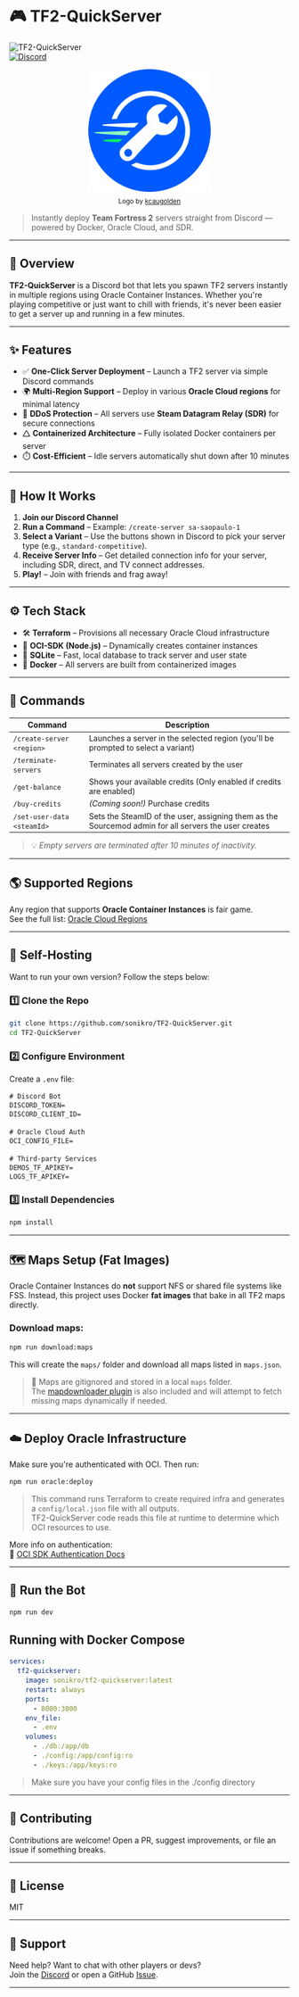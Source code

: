 # 🎮 TF2-QuickServer

![TF2-QuickServer](https://img.shields.io/badge/TF2-QuickServer-blue?style=for-the-badge&logo=steam)  
[![Discord](https://img.shields.io/discord/1359667090092458055?label=Join%20Our%20Discord&logo=discord&style=for-the-badge)](https://discord.gg/HfDgMj73cW)

<!-- Logo -->
<p align="center">
  <img src="assets/logo.png" alt="TF2-QuickServer Logo" width="220" />
  <br/>
  <sub>Logo by <a href="https://www.instagram.com/thecleandesign/">kcaugolden</a></sub>
</p>


> Instantly deploy **Team Fortress 2** servers straight from Discord — powered by Docker, Oracle Cloud, and SDR.



---

## 🚀 Overview

**TF2-QuickServer** is a Discord bot that lets you spawn TF2 servers instantly in multiple regions using Oracle Container Instances. Whether you're playing competitive or just want to chill with friends, it's never been easier to get a server up and running in a few minutes.

---

## ✨ Features

- ✅ **One-Click Server Deployment** – Launch a TF2 server via simple Discord commands  
- 🌍 **Multi-Region Support** – Deploy in various **Oracle Cloud regions** for minimal latency  
- 🔐 **DDoS Protection** – All servers use **Steam Datagram Relay (SDR)** for secure connections  
- 🛆 **Containerized Architecture** – Fully isolated Docker containers per server  
- ⏱️ **Cost-Efficient** – Idle servers automatically shut down after 10 minutes

---

## 🧐 How It Works

1. **Join our Discord Channel**
2. **Run a Command** – Example: `/create-server sa-saopaulo-1`
3. **Select a Variant** – Use the buttons shown in Discord to pick your server type (e.g., `standard-competitive`).
4. **Receive Server Info** – Get detailed connection info for your server, including SDR, direct, and TV connect addresses.
5. **Play!** – Join with friends and frag away!

---

## ⚙️ Tech Stack

- 🛠️ **Terraform** – Provisions all necessary Oracle Cloud infrastructure  
- 🧪 **OCI-SDK (Node.js)** – Dynamically creates container instances  
- 📂 **SQLite** – Fast, local database to track server and user state  
- 🐳 **Docker** – All servers are built from containerized images  

---

## 📘 Commands

| Command | Description |
|--------|-------------|
| `/create-server <region>` | Launches a server in the selected region (you'll be prompted to select a variant) |
| `/terminate-servers` | Terminates all servers created by the user |
| `/get-balance` | Shows your available credits (Only enabled if credits are enabled) |
| `/buy-credits` | *(Coming soon!)* Purchase credits |
| `/set-user-data <steamId>` | Sets the SteamID of the user, assigning them as the Sourcemod admin for all servers the user creates |

> 💡 *Empty servers are terminated after 10 minutes of inactivity.*

---

## 🌎 Supported Regions

Any region that supports **Oracle Container Instances** is fair game.  
See the full list: [Oracle Cloud Regions](https://www.oracle.com/cloud/public-cloud-regions/)

---

## 🔧 Self-Hosting

Want to run your own version? Follow the steps below:

### 1️⃣ Clone the Repo

```bash
git clone https://github.com/sonikro/TF2-QuickServer.git
cd TF2-QuickServer
```

### 2️⃣ Configure Environment

Create a `.env` file:

```env
# Discord Bot
DISCORD_TOKEN=
DISCORD_CLIENT_ID=

# Oracle Cloud Auth
OCI_CONFIG_FILE=

# Third-party Services
DEMOS_TF_APIKEY=
LOGS_TF_APIKEY=
```

### 3️⃣ Install Dependencies

```bash
npm install
```

---

## 🗺️ Maps Setup (Fat Images)

Oracle Container Instances do **not** support NFS or shared file systems like FSS. Instead, this project uses Docker **fat images** that bake in all TF2 maps directly.

### Download maps:

```bash
npm run download:maps
```

This will create the `maps/` folder and download all maps listed in `maps.json`.

> 📝 Maps are gitignored and stored in a local `maps` folder.  
> The [mapdownloader plugin](https://github.com/spiretf/mapdownloader) is also included and will attempt to fetch missing maps dynamically if needed.

---

## ☁️ Deploy Oracle Infrastructure

Make sure you're authenticated with OCI. Then run:

```bash
npm run oracle:deploy
```

> This command runs Terraform to create required infra and generates a `config/local.json` file with all outputs.  
> TF2-QuickServer code reads this file at runtime to determine which OCI resources to use.

More info on authentication:  
📖 [OCI SDK Authentication Docs](https://docs.oracle.com/en-us/iaas/Content/API/Concepts/sdk_authentication_methods.htm)

---

## 🧪 Run the Bot

```bash
npm run dev
```

## Running with Docker Compose

```yaml
services:
  tf2-quickserver:
    image: sonikro/tf2-quickserver:latest
    restart: always
    ports:
      - 8000:3000
    env_file:
      - .env
    volumes:
      - ./db:/app/db
      - ./config:/app/config:ro
      - ./keys:/app/keys:ro
```

> Make sure you have your config files in the ./config directory

---

## 🤝 Contributing

Contributions are welcome! Open a PR, suggest improvements, or file an issue if something breaks.

---

## 📜 License

MIT

---

## 💬 Support

Need help? Want to chat with other players or devs?  
Join the [Discord](https://discord.gg/HfDgMj73cW) or open a GitHub [Issue](https://github.com/sonikro/TF2-QuickServer/issues).

---